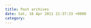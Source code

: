 ```yaml
---
title: Past archives
date: Sat, 16 Apr 2011 21:37:33 +0000
category: 
---
```


<style> p { margin-bottom: 0px; } </style>
<!--wp_archives-->
